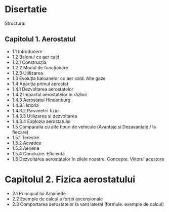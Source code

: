 # Disertatie

Structura:

## Capitolul 1. Aerostatul

- 1.1 Introducere
- 1.2 Balonul cu aer cald
- 1.2.1 Construcția
- 1.2.2 Modul de funcționare
- 1.2.3 Utilizarea
- 1.3 Evoluția baloanelor cu aer cald. Alte gaze
- 1.4 Apariția primul aerostat
- 1.4.1 Dezvoltarea aerostatelor
- 1.4.2 Impactul aerostatelor în război
- 1.4.3 Aerostatul Hindenburg
- 1.4.3.1 Istoria
- 1.4.3.2 Parametrii fizici
- 1.4.3.3 Utilizarea si dezvoltarea
- 1.4.3.4 Explozia aerostatului
- 1.5 Comparatia cu alte tipuri de vehicule (Avantaje si Dezavantaje / la fiecare)
- 1.5.1 Terestre
- 1.5.2 Acvatice
- 1.5.3 Aeriene
- 1.5.4 Concluzie. Eficienta
- 1.6 Dezvoltarea aerostatelor în zilele noastre. Concepte. Viitorul acestora

# Capitolul 2. Fizica aerostatului

- 2.1 Principiul lui Arhimede
- 2.2 Exemple de calcul a forței ascensionale
- 2.3 Comportarea aerostatelor la vant lateral (formule. exemple de calcul)
